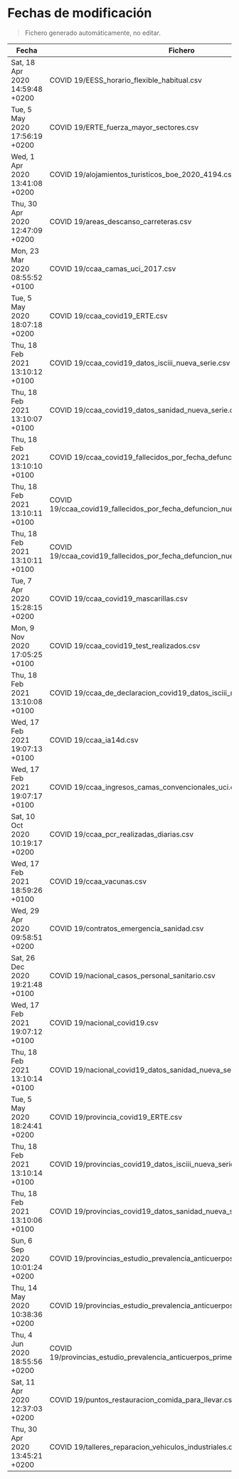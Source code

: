 # Fechas de modificación

> Fichero generado automáticamente, no editar.

| Fecha                           | Fichero                  |
|---------------------------------|--------------------------|
| Sat, 18 Apr 2020 14:59:48 +0200  | COVID 19/EESS_horario_flexible_habitual.csv |
| Tue, 5 May 2020 17:56:19 +0200  | COVID 19/ERTE_fuerza_mayor_sectores.csv |
| Wed, 1 Apr 2020 13:41:08 +0200  | COVID 19/alojamientos_turisticos_boe_2020_4194.csv |
| Thu, 30 Apr 2020 12:47:09 +0200  | COVID 19/areas_descanso_carreteras.csv |
| Mon, 23 Mar 2020 08:55:52 +0100  | COVID 19/ccaa_camas_uci_2017.csv |
| Tue, 5 May 2020 18:07:18 +0200  | COVID 19/ccaa_covid19_ERTE.csv |
| Thu, 18 Feb 2021 13:10:12 +0100  | COVID 19/ccaa_covid19_datos_isciii_nueva_serie.csv |
| Thu, 18 Feb 2021 13:10:07 +0100  | COVID 19/ccaa_covid19_datos_sanidad_nueva_serie.csv |
| Thu, 18 Feb 2021 13:10:10 +0100  | COVID 19/ccaa_covid19_fallecidos_por_fecha_defuncion_nueva_serie.csv |
| Thu, 18 Feb 2021 13:10:11 +0100  | COVID 19/ccaa_covid19_fallecidos_por_fecha_defuncion_nueva_serie_long.csv |
| Thu, 18 Feb 2021 13:10:11 +0100  | COVID 19/ccaa_covid19_fallecidos_por_fecha_defuncion_nueva_serie_original.csv |
| Tue, 7 Apr 2020 15:28:15 +0200  | COVID 19/ccaa_covid19_mascarillas.csv |
| Mon, 9 Nov 2020 17:05:25 +0100  | COVID 19/ccaa_covid19_test_realizados.csv |
| Thu, 18 Feb 2021 13:10:08 +0100  | COVID 19/ccaa_de_declaracion_covid19_datos_isciii_nueva_serie.csv |
| Wed, 17 Feb 2021 19:07:13 +0100  | COVID 19/ccaa_ia14d.csv |
| Wed, 17 Feb 2021 19:07:17 +0100  | COVID 19/ccaa_ingresos_camas_convencionales_uci.csv |
| Sat, 10 Oct 2020 10:19:17 +0200  | COVID 19/ccaa_pcr_realizadas_diarias.csv |
| Wed, 17 Feb 2021 18:59:26 +0100  | COVID 19/ccaa_vacunas.csv |
| Wed, 29 Apr 2020 09:58:51 +0200  | COVID 19/contratos_emergencia_sanidad.csv |
| Sat, 26 Dec 2020 19:21:48 +0100  | COVID 19/nacional_casos_personal_sanitario.csv |
| Wed, 17 Feb 2021 19:07:12 +0100  | COVID 19/nacional_covid19.csv |
| Thu, 18 Feb 2021 13:10:14 +0100  | COVID 19/nacional_covid19_datos_sanidad_nueva_serie_grupos_edad.csv |
| Tue, 5 May 2020 18:24:41 +0200  | COVID 19/provincia_covid19_ERTE.csv |
| Thu, 18 Feb 2021 13:10:14 +0100  | COVID 19/provincias_covid19_datos_isciii_nueva_serie.csv |
| Thu, 18 Feb 2021 13:10:06 +0100  | COVID 19/provincias_covid19_datos_sanidad_nueva_serie.csv |
| Sun, 6 Sep 2020 10:01:24 +0200  | COVID 19/provincias_estudio_prevalencia_anticuerpos_final.csv |
| Thu, 14 May 2020 10:38:36 +0200  | COVID 19/provincias_estudio_prevalencia_anticuerpos_primera_ronda.csv |
| Thu, 4 Jun 2020 18:55:56 +0200  | COVID 19/provincias_estudio_prevalencia_anticuerpos_primera_y_segunda_ronda.csv |
| Sat, 11 Apr 2020 12:37:03 +0200  | COVID 19/puntos_restauracion_comida_para_llevar.csv |
| Thu, 30 Apr 2020 13:45:21 +0200  | COVID 19/talleres_reparacion_vehiculos_industriales.csv |
